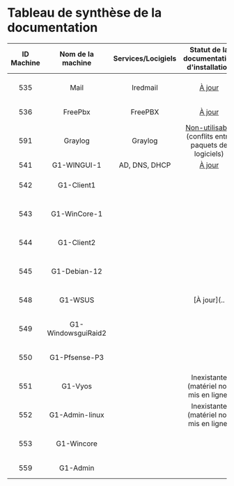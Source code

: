# Tableau de synthèse de la documentation

| ID Machine  | Nom de la machine | Services/Locigiels | Statut de la documentation d'installation | Statut de la documentation d'utilisation |
|:-----------------:|:-----------------:|:-----------------:|:-----------------------------------------:|:----------------------------------------:|
| 535 | Mail      | Iredmail | [À jour](../S07/s07_INSTALL.md)                               |   Inexistante ( peu pertinente  )       |
| 536 | FreePbx      | FreePBX |  [À jour](../S09/S09_INSTALL.md)                           |   Inexistante ( inutile  )       |
| 591 | Graylog     | Graylog |  [Non-utilisable](../S06/S06_INSTALL.md)  (conflits entre paquets de logiciels)                           |   Inexistante ( inutile  )       |
| 541 | G1-WINGUI-1  | AD, DNS, DHCP   | [À jour](../S02/S02_INSTALL.md)                             |   [À jour](../S03/S03_USER_GUIDE.md)        |
| 542 | G1-Client1   |   |                                    |   Inexistante ( manque de temps  )       |
| 543 | G1-WinCore-1  | |                                   |   Inexistante ( manque de temps  )       |
| 544 | G1-Client2     |  |                                    |   Inexistante ( manque de temps  )       |
| 545 | G1-Debian-12    | |                                    |   Inexistante ( manque de temps  )       |
| 548 | G1-WSUS          | |    [À jour](..                               |   Inexistante ( manque de temps  )       |
| 549 | G1-WindowsguiRaid2 |      |                                     |   Inexistante ( manque de temps  )       |
| 550 | G1-Pfsense-P3      | |                                             |   Inexistante ( manque de temps  )       |
| 551 | G1-Vyos | |              Inexistante (matériel non mis en ligne)                       |   Inexistante ( manque de temps  )       |
| 552 | G1-Admin-linux |  |  Inexistante (matériel non mis en ligne)            |   Inexistante ( inutile  )               |
| 553 | G1-Wincore    |      |                                                  |   Inexistante  ( non fonctionnnelle )    |
| 559 | G1-Admin    | |                                 |   Inexistante ( inutile  )               |
